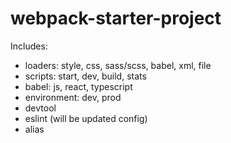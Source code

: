 # webpack-starter-project

Includes:

- loaders: style, css, sass/scss, babel, xml, file
- scripts: start, dev, build, stats
- babel:  js, react, typescript
- environment: dev, prod
- devtool
- eslint (will be updated config)
- alias
